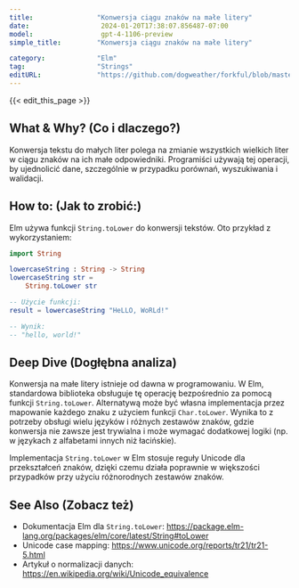 ```yaml
---
title:                "Konwersja ciągu znaków na małe litery"
date:                  2024-01-20T17:38:07.856487-07:00
model:                 gpt-4-1106-preview
simple_title:         "Konwersja ciągu znaków na małe litery"

category:             "Elm"
tag:                  "Strings"
editURL:              "https://github.com/dogweather/forkful/blob/master/content/pl/elm/converting-a-string-to-lower-case.md"
---
```


{{< edit_this_page >}}

## What & Why? (Co i dlaczego?)
Konwersja tekstu do małych liter polega na zmianie wszystkich wielkich liter w ciągu znaków na ich małe odpowiedniki. Programiści używają tej operacji, by ujednolicić dane, szczególnie w przypadku porównań, wyszukiwania i walidacji.

## How to: (Jak to zrobić:)
Elm używa funkcji `String.toLower` do konwersji tekstów. Oto przykład z wykorzystaniem:

```Elm
import String

lowercaseString : String -> String
lowercaseString str =
    String.toLower str

-- Użycie funkcji:
result = lowercaseString "HeLLO, WoRLd!"

-- Wynik:
-- "hello, world!"
```

## Deep Dive (Dogłębna analiza)
Konwersja na małe litery istnieje od dawna w programowaniu. W Elm, standardowa biblioteka obsługuje tę operację bezpośrednio za pomocą funkcji `String.toLower`. Alternatywą może być własna implementacja przez mapowanie każdego znaku z użyciem funkcji `Char.toLower`. Wynika to z potrzeby obsługi wielu języków i różnych zestawów znaków, gdzie konwersja nie zawsze jest trywialna i może wymagać dodatkowej logiki (np. w językach z alfabetami innych niż łacińskie).

Implementacja `String.toLower` w Elm stosuje reguły Unicode dla przekształceń znaków, dzięki czemu działa poprawnie w większości przypadków przy użyciu różnorodnych zestawów znaków.

## See Also (Zobacz też)
- Dokumentacja Elm dla `String.toLower`: https://package.elm-lang.org/packages/elm/core/latest/String#toLower
- Unicode case mapping: https://www.unicode.org/reports/tr21/tr21-5.html
- Artykuł o normalizacji danych: https://en.wikipedia.org/wiki/Unicode_equivalence
